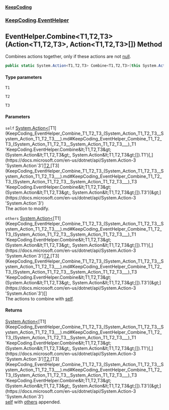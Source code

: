 #### [KeepCoding](index.md 'index')
### [KeepCoding](KeepCoding.md 'KeepCoding').[EventHelper](KeepCoding_EventHelper.md 'KeepCoding.EventHelper')
## EventHelper.Combine&lt;T1,T2,T3&gt;(Action&lt;T1,T2,T3&gt;, Action&lt;T1,T2,T3&gt;[]) Method
Combines actions together, only if these actions are not [null](https://docs.microsoft.com/en-us/dotnet/csharp/language-reference/keywords/null 'https://docs.microsoft.com/en-us/dotnet/csharp/language-reference/keywords/null').  
```csharp
public static System.Action<T1,T2,T3> Combine<T1,T2,T3>(this System.Action<T1,T2,T3> self, params System.Action<T1,T2,T3>[] others);
```
#### Type parameters
<a name='KeepCoding_EventHelper_Combine_T1_T2_T3_(System_Action_T1_T2_T3__System_Action_T1_T2_T3___)_T1'></a>
`T1`  
  
<a name='KeepCoding_EventHelper_Combine_T1_T2_T3_(System_Action_T1_T2_T3__System_Action_T1_T2_T3___)_T2'></a>
`T2`  
  
<a name='KeepCoding_EventHelper_Combine_T1_T2_T3_(System_Action_T1_T2_T3__System_Action_T1_T2_T3___)_T3'></a>
`T3`  
  
#### Parameters
<a name='KeepCoding_EventHelper_Combine_T1_T2_T3_(System_Action_T1_T2_T3__System_Action_T1_T2_T3___)_self'></a>
`self` [System.Action&lt;](https://docs.microsoft.com/en-us/dotnet/api/System.Action-3 'System.Action`3')[T1](KeepCoding_EventHelper_Combine_T1_T2_T3_(System_Action_T1_T2_T3__System_Action_T1_T2_T3___).md#KeepCoding_EventHelper_Combine_T1_T2_T3_(System_Action_T1_T2_T3__System_Action_T1_T2_T3___)_T1 'KeepCoding.EventHelper.Combine&lt;T1,T2,T3&gt;(System.Action&lt;T1,T2,T3&gt;, System.Action&lt;T1,T2,T3&gt;[]).T1')[,](https://docs.microsoft.com/en-us/dotnet/api/System.Action-3 'System.Action`3')[T2](KeepCoding_EventHelper_Combine_T1_T2_T3_(System_Action_T1_T2_T3__System_Action_T1_T2_T3___).md#KeepCoding_EventHelper_Combine_T1_T2_T3_(System_Action_T1_T2_T3__System_Action_T1_T2_T3___)_T2 'KeepCoding.EventHelper.Combine&lt;T1,T2,T3&gt;(System.Action&lt;T1,T2,T3&gt;, System.Action&lt;T1,T2,T3&gt;[]).T2')[,](https://docs.microsoft.com/en-us/dotnet/api/System.Action-3 'System.Action`3')[T3](KeepCoding_EventHelper_Combine_T1_T2_T3_(System_Action_T1_T2_T3__System_Action_T1_T2_T3___).md#KeepCoding_EventHelper_Combine_T1_T2_T3_(System_Action_T1_T2_T3__System_Action_T1_T2_T3___)_T3 'KeepCoding.EventHelper.Combine&lt;T1,T2,T3&gt;(System.Action&lt;T1,T2,T3&gt;, System.Action&lt;T1,T2,T3&gt;[]).T3')[&gt;](https://docs.microsoft.com/en-us/dotnet/api/System.Action-3 'System.Action`3')  
The action to modify.
  
<a name='KeepCoding_EventHelper_Combine_T1_T2_T3_(System_Action_T1_T2_T3__System_Action_T1_T2_T3___)_others'></a>
`others` [System.Action&lt;](https://docs.microsoft.com/en-us/dotnet/api/System.Action-3 'System.Action`3')[T1](KeepCoding_EventHelper_Combine_T1_T2_T3_(System_Action_T1_T2_T3__System_Action_T1_T2_T3___).md#KeepCoding_EventHelper_Combine_T1_T2_T3_(System_Action_T1_T2_T3__System_Action_T1_T2_T3___)_T1 'KeepCoding.EventHelper.Combine&lt;T1,T2,T3&gt;(System.Action&lt;T1,T2,T3&gt;, System.Action&lt;T1,T2,T3&gt;[]).T1')[,](https://docs.microsoft.com/en-us/dotnet/api/System.Action-3 'System.Action`3')[T2](KeepCoding_EventHelper_Combine_T1_T2_T3_(System_Action_T1_T2_T3__System_Action_T1_T2_T3___).md#KeepCoding_EventHelper_Combine_T1_T2_T3_(System_Action_T1_T2_T3__System_Action_T1_T2_T3___)_T2 'KeepCoding.EventHelper.Combine&lt;T1,T2,T3&gt;(System.Action&lt;T1,T2,T3&gt;, System.Action&lt;T1,T2,T3&gt;[]).T2')[,](https://docs.microsoft.com/en-us/dotnet/api/System.Action-3 'System.Action`3')[T3](KeepCoding_EventHelper_Combine_T1_T2_T3_(System_Action_T1_T2_T3__System_Action_T1_T2_T3___).md#KeepCoding_EventHelper_Combine_T1_T2_T3_(System_Action_T1_T2_T3__System_Action_T1_T2_T3___)_T3 'KeepCoding.EventHelper.Combine&lt;T1,T2,T3&gt;(System.Action&lt;T1,T2,T3&gt;, System.Action&lt;T1,T2,T3&gt;[]).T3')[&gt;](https://docs.microsoft.com/en-us/dotnet/api/System.Action-3 'System.Action`3')[[]](https://docs.microsoft.com/en-us/dotnet/api/System.Array 'System.Array')  
The actions to combine with [self](KeepCoding_EventHelper_Combine_T1_T2_T3_(System_Action_T1_T2_T3__System_Action_T1_T2_T3___).md#KeepCoding_EventHelper_Combine_T1_T2_T3_(System_Action_T1_T2_T3__System_Action_T1_T2_T3___)_self 'KeepCoding.EventHelper.Combine&lt;T1,T2,T3&gt;(System.Action&lt;T1,T2,T3&gt;, System.Action&lt;T1,T2,T3&gt;[]).self').
  
#### Returns
[System.Action&lt;](https://docs.microsoft.com/en-us/dotnet/api/System.Action-3 'System.Action`3')[T1](KeepCoding_EventHelper_Combine_T1_T2_T3_(System_Action_T1_T2_T3__System_Action_T1_T2_T3___).md#KeepCoding_EventHelper_Combine_T1_T2_T3_(System_Action_T1_T2_T3__System_Action_T1_T2_T3___)_T1 'KeepCoding.EventHelper.Combine&lt;T1,T2,T3&gt;(System.Action&lt;T1,T2,T3&gt;, System.Action&lt;T1,T2,T3&gt;[]).T1')[,](https://docs.microsoft.com/en-us/dotnet/api/System.Action-3 'System.Action`3')[T2](KeepCoding_EventHelper_Combine_T1_T2_T3_(System_Action_T1_T2_T3__System_Action_T1_T2_T3___).md#KeepCoding_EventHelper_Combine_T1_T2_T3_(System_Action_T1_T2_T3__System_Action_T1_T2_T3___)_T2 'KeepCoding.EventHelper.Combine&lt;T1,T2,T3&gt;(System.Action&lt;T1,T2,T3&gt;, System.Action&lt;T1,T2,T3&gt;[]).T2')[,](https://docs.microsoft.com/en-us/dotnet/api/System.Action-3 'System.Action`3')[T3](KeepCoding_EventHelper_Combine_T1_T2_T3_(System_Action_T1_T2_T3__System_Action_T1_T2_T3___).md#KeepCoding_EventHelper_Combine_T1_T2_T3_(System_Action_T1_T2_T3__System_Action_T1_T2_T3___)_T3 'KeepCoding.EventHelper.Combine&lt;T1,T2,T3&gt;(System.Action&lt;T1,T2,T3&gt;, System.Action&lt;T1,T2,T3&gt;[]).T3')[&gt;](https://docs.microsoft.com/en-us/dotnet/api/System.Action-3 'System.Action`3')  
[self](KeepCoding_EventHelper_Combine_T1_T2_T3_(System_Action_T1_T2_T3__System_Action_T1_T2_T3___).md#KeepCoding_EventHelper_Combine_T1_T2_T3_(System_Action_T1_T2_T3__System_Action_T1_T2_T3___)_self 'KeepCoding.EventHelper.Combine&lt;T1,T2,T3&gt;(System.Action&lt;T1,T2,T3&gt;, System.Action&lt;T1,T2,T3&gt;[]).self') with [others](KeepCoding_EventHelper_Combine_T1_T2_T3_(System_Action_T1_T2_T3__System_Action_T1_T2_T3___).md#KeepCoding_EventHelper_Combine_T1_T2_T3_(System_Action_T1_T2_T3__System_Action_T1_T2_T3___)_others 'KeepCoding.EventHelper.Combine&lt;T1,T2,T3&gt;(System.Action&lt;T1,T2,T3&gt;, System.Action&lt;T1,T2,T3&gt;[]).others') appended.
